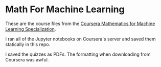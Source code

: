 # Math For Machine Learning

These are the course files from the [Coursera Mathematics for Machine Learning Specialization](https://www.coursera.org/specializations/mathematics-machine-learning).

I ran all of the Jupyter notebooks on Coursera's server and saved them statically in this repo.

I saved the quizzes as PDFs. The formatting when downloading from Coursera was awful.
